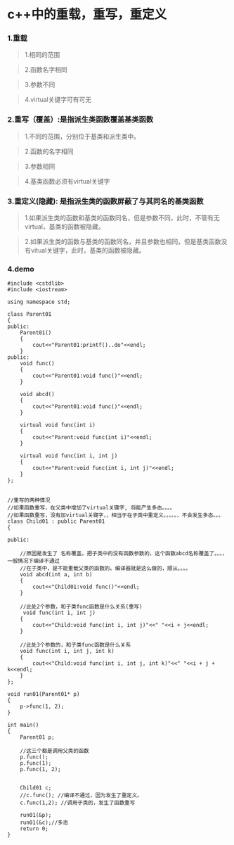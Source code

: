 # c++中的重载，重写，重定义
### 1.重载
> 1.相同的范围

>  2.函数名字相同

>  3.参数不同

>  4.virtual关键字可有可无

### 2.重写（覆盖）:是指派生类函数覆盖基类函数
> 1.不同的范围，分别位于基类和派生类中。

> 2.函数的名字相同

> 3.参数相同

> 4.基类函数必须有virtual关键字

### 3.重定义(隐藏): 是指派生类的函数屏蔽了与其同名的基类函数
> 1.如果派生类的函数和基类的函数同名，但是参数不同，此时，不管有无virtual，基类的函数被隐藏。

> 2.如果派生类的函数与基类的函数同名，并且参数也相同，但是基类函数没有vitual关键字，此时，基类的函数被隐藏。

### 4.demo
```
#include <cstdlib>
#include <iostream>

using namespace std;

class Parent01
{
public:
    Parent01()
    {
        cout<<"Parent01:printf()..do"<<endl;
    }
public:
    void func()
    {
        cout<<"Parent01:void func()"<<endl;
    }

    void abcd()
    {
        cout<<"Parent01:void func()"<<endl;
    }

    virtual void func(int i)
    {
        cout<<"Parent:void func(int i)"<<endl;
    }

    virtual void func(int i, int j)
    {
        cout<<"Parent:void func(int i, int j)"<<endl;
    }
};


//重写的两种情况
//如果函数重写，在父类中增加了virtual关键字, 将能产生多态。。。。
//如果函数重写，没有加virtual关键字，，相当于在子类中重定义。。。。。，不会发生多态。。。
class Child01 : public Parent01
{

public:

    //原因是发生了 名称覆盖，把子类中的没有函数参数的，这个函数abcd名称覆盖了。。。，一般情况下编译不通过
    //在子类中，是不能重载父类的函数的。编译器就是这么做的，顺从。。。。
    void abcd(int a, int b)
    {
        cout<<"Child01:void func()"<<endl;
    }

    //此处2个参数，和子类func函数是什么关系(重写)
     void func(int i, int j)
    {
        cout<<"Child:void func(int i, int j)"<<" "<<i + j<<endl;
    }

    //此处3个参数的，和子类func函数是什么关系
    void func(int i, int j, int k)
    {
        cout<<"Child:void func(int i, int j, int k)"<<" "<<i + j + k<<endl;
    }
};

void run01(Parent01* p)
{
    p->func(1, 2);
}

int main()
{
    Parent01 p;

    //这三个都是调用父类的函数
    p.func();
    p.func(1);
    p.func(1, 2);


    Child01 c;
    //c.func(); //编译不通过，因为发生了重定义。
    c.func(1,2); //调用子类的，发生了函数重写

    run01(&p);
    run01(&c);//多态
    return 0;
}
```

